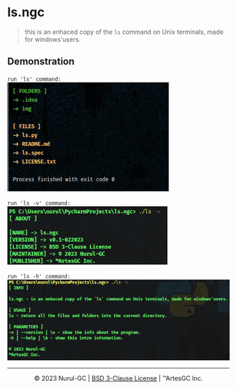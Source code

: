 # ls.ngc

> this is an enhaced copy of the `ls` command on Unix terminals, made for windows'users.

## Demonstration

`run 'ls' command:` \
![demo-1](img/1.png)

`run 'ls -v' command:` \
![demo-2](img/2.png)

`run 'ls -h' command:` \
![demo-3](img/3.png)

---

<div align="center">

&copy; 2023 Nurul-GC | [BSD 3-Clause License](LICENSE.txt) | &trade;ArtesGC Inc.

</div>
